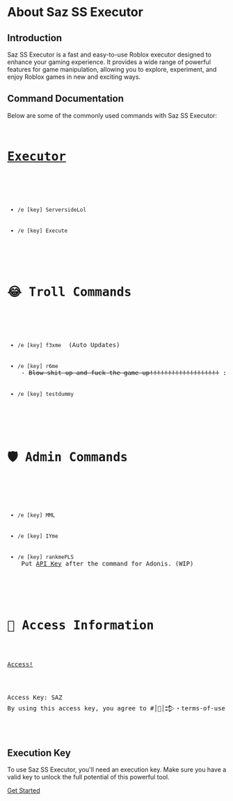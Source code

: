  <div class="container">
        <h1>About Saz SS Executor</h1>
        <div class="section">
            <h2>Introduction</h2>
            <p>Saz SS Executor is a fast and easy-to-use Roblox executor designed to enhance your gaming experience. It provides a wide range of powerful features for game manipulation, allowing you to explore, experiment, and enjoy Roblox games in new and exciting ways.</p>
        </div>
        <div class="section">
            <h2>Command Documentation</h2>
            <p>Below are some of the commonly used commands with Saz SS Executor:</p>
            <pre class="code">
    <h1><a href="https://github.com/Blood-Gang-Inc/sa-zserverside">Executor</a></h1>
    <ul>
        <li><code>/e [key] ServersideLol</code></li>
        <li><code>/e [key] Execute</code></li>
    </ul>
    <h1>😂 Troll Commands</h1>
    <ul>
        <li><code>/e [key] f3xme</code> <span> (Auto Updates)</span></li>
        <li><code>/e [key] r6me</code> - <del>Blow shit up and fuck the game up!!!!!!!!!!!!!!!!!!!</del> <span>:(</span></li>
        <li><code>/e [key] testdummy</code></li>
    </ul>
    <h1>🛡️ Admin Commands</h1>
    <ul>
        <li><code>/e [key] MML</code></li>
        <li><code>/e [key] IYme</code></li>
        <li><code>/e [key] rankmePLS</code> <span>Put <a href="https://github.com/Epix-Incorporated/Adonis/wiki">API Key</a> after the command for Adonis. (WIP)</span></li>
    </ul>
    <h1>🧾 Access Information</h1>
    <p><a href="https://github.com/Blood-Gang-Inc/sa-zserverside">Access!</a></p>
    <p>Access Key: SAZ<br>By using this access key, you agree to #│📄│𒄠・terms-of-use and are accepting the punishments of using Saz.</p>
            </pre>
        </div>
        <div class="section">
            <h2>Execution Key</h2>
            <p>To use Saz SS Executor, you'll need an execution key. Make sure you have a valid key to unlock the full potential of this powerful tool.</p>
        </div>
        <div class="button-container">
            <a class="button" href="https://sazssexecutor.com">Get Started</a>
        </div>
    </div>
</body>
</html>
